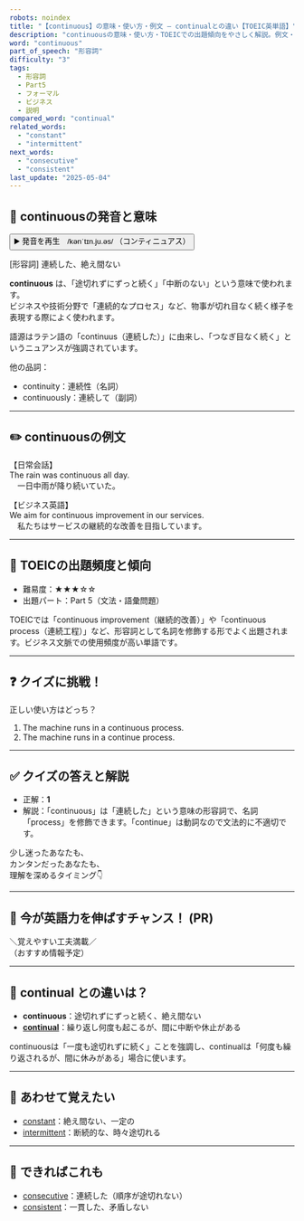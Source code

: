 ```yaml
---
robots: noindex
title: "【continuous】の意味・使い方・例文 ― continualとの違い【TOEIC英単語】"
description: "continuousの意味・使い方・TOEICでの出題傾向をやさしく解説。例文・クイズ付きでcontinualとの違いもわかりやすく学べます。"
word: "continuous"
part_of_speech: "形容詞"
difficulty: "3"
tags:
  - 形容詞
  - Part5
  - フォーマル
  - ビジネス
  - 説明
compared_word: "continual"
related_words:
  - "constant"
  - "intermittent"
next_words:
  - "consecutive"
  - "consistent"
last_update: "2025-05-04"
---
```


## 🔰 continuousの発音と意味

<button class="play-audio" onclick="playTTS('continuous')">
  <span class="play-audio-main">
    ▶️ 発音を再生　/kənˈtɪn.ju.əs/
  </span>
  <span class="play-audio-sub">
    （コンティニュアス）
  </span>
</button>

[形容詞] 連続した、絶え間ない

**continuous** は、「途切れずにずっと続く」「中断のない」という意味で使われます。  
ビジネスや技術分野で「連続的なプロセス」など、物事が切れ目なく続く様子を表現する際によく使われます。

語源はラテン語の「continuus（連続した）」に由来し、「つなぎ目なく続く」というニュアンスが強調されています。

他の品詞：  
- continuity：連続性（名詞）
- continuously：連続して（副詞）

---

## ✏️ continuousの例文

【日常会話】  
The rain was continuous all day.  
　一日中雨が降り続いていた。

【ビジネス英語】  
We aim for continuous improvement in our services.  
　私たちはサービスの継続的な改善を目指しています。

---

## 🎯 TOEICの出題頻度と傾向

- 難易度：★★★☆☆
- 出題パート：Part 5（文法・語彙問題）

TOEICでは「continuous improvement（継続的改善）」や「continuous process（連続工程）」など、形容詞として名詞を修飾する形でよく出題されます。ビジネス文脈での使用頻度が高い単語です。

---

## ❓ クイズに挑戦！

正しい使い方はどっち？

1. The machine runs in a continuous process.  
2. The machine runs in a continue process.

---

## ✅ クイズの答えと解説

- 正解：**1**
- 解説：「continuous」は「連続した」という意味の形容詞で、名詞「process」を修飾できます。「continue」は動詞なので文法的に不適切です。

少し迷ったあなたも、  
カンタンだったあなたも、  
理解を深めるタイミング👇️

---

## 🚀 今が英語力を伸ばすチャンス！ (PR)

<div class="info-center">
＼覚えやすい工夫満載／<br>  
（おすすめ情報予定）
</div>

---

## 🤔  continual との違いは？

- **continuous**：途切れずにずっと続く、絶え間ない
- **[continual](/word/continual/)**：繰り返し何度も起こるが、間に中断や休止がある

continuousは「一度も途切れずに続く」ことを強調し、continualは「何度も繰り返されるが、間に休みがある」場合に使います。

---

## 🧩 あわせて覚えたい

- [constant](/word/constant/)：絶え間ない、一定の
- [intermittent](/word/intermittent/)：断続的な、時々途切れる

---

## 📖 できればこれも

- [consecutive](/word/consecutive/)：連続した（順序が途切れない）
- [consistent](/word/consistent/)：一貫した、矛盾しない

<!-- cvid: aid07_bid29 -->
